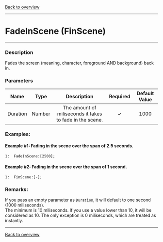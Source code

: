 [Back to overview](index.md)

---
# FadeInScene  (FinScene)
---
### Description
Fades the screen (meaning, character, foreground AND background) back in.

### Parameters

|Name|Type|Description|Required|Default Value|
|:---:|:---:|:---:|:---:|:---:|
|Duration|Number|The amount of miliseconds it takes to fade in the scene.|✓|1000|

### Examples:
#### Example #1: Fading in the scene over the span of 2.5 seconds.
```
1:  FadeInScene:[2500];
```

#### Example #2: Fading in the scene over the span of 1 second.
```
1:  FinScene:[-];
```

### Remarks:
If you pass an empty parameter as `Duration`, it will default to one second (1000 miliseconds).  
The minimum is 10 miliseconds. If you use a value lower than 10, it will be considered as 10. The only exception is 0 miliseconds, which are treated as instantly.

---
[Back to overview](index.md)